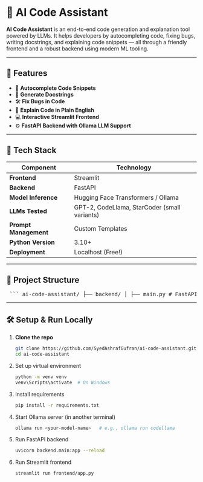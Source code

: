 # 🤖 AI Code Assistant

**AI Code Assistant** is an end-to-end code generation and explanation tool powered by LLMs. It helps developers by autocompleting code, fixing bugs, writing docstrings, and explaining code snippets — all through a friendly frontend and a robust backend using modern ML tooling.

---

## 🚀 Features

- 🔄 **Autocomplete Code Snippets**
- 🧠 **Generate Docstrings**
- 🛠️ **Fix Bugs in Code**
- 💬 **Explain Code in Plain English**
- 💻 **Interactive Streamlit Frontend**
- ⚙️ **FastAPI Backend with Ollama LLM Support**

---

## 🧰 Tech Stack

| Component | Technology |
|----------|------------|
| **Frontend** | Streamlit |
| **Backend** | FastAPI |
| **Model Inference** | Hugging Face Transformers / Ollama |
| **LLMs Tested** | GPT-2, CodeLlama, StarCoder (small variants) |
| **Prompt Management** | Custom Templates |
| **Python Version** | 3.10+ |
| **Deployment** | Localhost (Free!) |

---

## 📁 Project Structure

<pre> ``` ai-code-assistant/ ├── backend/ │ ├── main.py # FastAPI app and route handlers │ ├── ollama_client.py # Sends prompts to Ollama model │ ├── prompt_templates.py # Task-specific prompt builders ├── frontend/ │ └── app.py # Streamlit UI for user interaction ├── model_handler.py # Helper to dispatch tasks + route prompts ├── requirements.txt # Python dependencies └── README.md # Project documentation ``` </pre>

---

## 🛠️ Setup & Run Locally

1. **Clone the repo**  
   ```bash
   git clone https://github.com/SyedAshrafGufran/ai-code-assistant.git
   cd ai-code-assistant

2. Set up virtual environment
   ```bash
   python -m venv venv
   venv\Scripts\activate  # On Windows


3. Install requirements
   ```bash
   pip install -r requirements.txt

4. Start Ollama server (in another terminal)
   ```bash
   ollama run <your-model-name>   # e.g., ollama run codellama


5. Run FastAPI backend
   ```bash
   uvicorn backend.main:app --reload


6. Run Streamlit frontend
   ```bash
   streamlit run frontend/app.py


